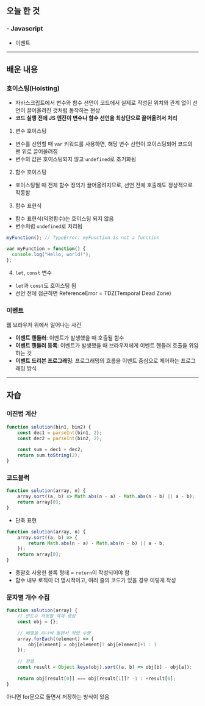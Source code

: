 ## 오늘 한 것

### - Javascript

- 이벤트


***


## 배운 내용 

### 호이스팅(Hoisting)

- 자바스크립트에서 변수와 함수 선언이 코드에서 실제로 작성된 위치와 관계 없이 선언이 끌어올려진 것처럼 동작하는 현상
- **코드 실행 전에 JS 엔진이 변수나 함수 선언을 최상단으로 끌어올려서 처리**

1. 변수 호이스팅
- 변수를 선언할 때 `var` 키워드를 사용하면, 해당 변수 선언이 호이스팅되어 코드의 맨 위로 끌어올려짐
- 변수의 값은 호이스팅되지 않고 `undefined`로 초기화됨
  
2. 함수 호이스팅
- 호이스팅될 때 전체 함수 정의가 끌어올려지므로, 선언 전에 호출해도 정상적으로 작동함
  
3. 함수 표현식
- 함수 표현식(익명함수)는 호이스팅 되지 않음
- 변수처럼 `undefined`로 처리됨

```jsx
myFunction(); // TypeError: myFunction is not a function

var myFunction = function() {
  console.log("Hello, world!");
};
```

4. `let`, `const` 변수
- `let`과 `const`도 호이스팅 됨
- 선언 전에 접근하면 ReferenceError = TDZ(Temporal Dead Zone)

### 이벤트

웹 브라우저 위에서 일어나는 사건

- **이벤트 핸들러**: 이벤트가 발생했을 때 호출될 함수
- **이벤트 핸들러 등록**: 이벤트가 발생했을 때 브라우저에게 이벤트 핸들러 호출을 위임하는 것
- **이벤트 드리븐 프로그래밍**: 프로그래밍의 흐름을 이벤트 중심으로 제어하는 프로그래밍 방식


***


## 자습


### 이진법 계산

```javascript
function solution(bin1, bin2) {
    const dec1 = parseInt(bin1, 2);
    const dec2 = parseInt(bin2, 2);
    
    const sum = dec1 + dec2;
    return sum.toString(2);
}
```


### 코드블럭 

```javascript
function solution(array, n) {
    array.sort((a, b) => Math.abs(n - a) - Math.abs(n - b) || a - b);
    return array[0];
}

```

- 단축 표현

```javascript
function solution(array, n) {
    array.sort((a, b) => {
        return Math.abs(n - a) - Math.abs(n - b) || a - b;
    });
    return array[0];
}
```

- 중괄호 사용한 블록 형태 = `return`이 작성되어야 함
- 함수 내부 로직이 더 명시적이고, 여러 줄의 코드가 있을 경우 이렇게 작성


### 문자별 개수 수집

```javascript
function solution(array) {
    // 빈도수 저장할 객체 생성
    const obj = {};
     
    // 배열을 하나씩 돌면서 작업 수행
    array.forEach((element) => {
        obj[element] = obj[element]? obj[element]+1 : 1
    });
    
    // 정렬
    const result = Object.keys(obj).sort((a, b) => obj[b] - obj[a]);
    
    return obj[result[0]] === obj[result[1]]? -1 : +result[0];
}
```

아니면 for문으로 돌면서 저장하는 방식이 있음

